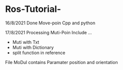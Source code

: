# Ros-Tutorial-

16/8/2021 Done Move-poin Cpp and python

17/8/2021 Processing Muti-Poin Include ...

- Muti with Txt 
- Muti with Dictionary
- split function in reference

File MoDul contains Paramater position and orientation
